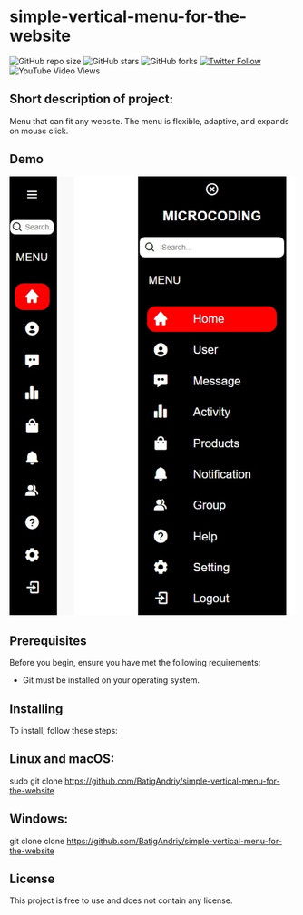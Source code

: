 # simple-vertical-menu-for-the-website

![GitHub repo size](https://img.shields.io/github/repo-size/BatigAndriy/footer-2)
![GitHub stars](https://img.shields.io/github/stars/BatigAndriy/footer-2?style=social)
![GitHub forks](https://img.shields.io/github/forks/BatigAndriy/footer-2?style=social)
[![Twitter Follow](https://img.shields.io/twitter/follow/yourtwitterhandle?style=social)](https://twitter.com/yourtwitterhandle)
![YouTube Video Views](https://img.shields.io/youtube/views/dQw4w9WgXcQ?style=social)

## Short description of project:
Menu that can fit any website. The menu is flexible, adaptive, and expands on mouse click.

## Demo
![-](vertical_1.3.jpg)

## Prerequisites
Before you begin, ensure you have met the following requirements:
- Git must be installed on your operating system.

## Installing
To install, follow these steps:

## Linux and macOS:
sudo git clone https://github.com/BatigAndriy/simple-vertical-menu-for-the-website

## Windows:
git clone clone https://github.com/BatigAndriy/simple-vertical-menu-for-the-website

## License
This project is free to use and does not contain any license.
